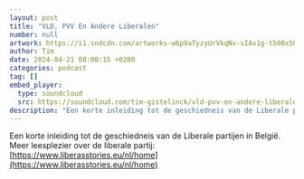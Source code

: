 ```yaml
---
layout: post
title: "VLD, PVV En Andere Liberalen"
number: null
artwork: https://i1.sndcdn.com/artworks-w6p9aTyzyUrVkqNv-sIAs1g-t500x500.jpg
author: Tim
date: 2024-04-21 08:00:15 +0200
categories: podcast
tag: []
embed_player:
  type: soundcloud
  src: https://soundcloud.com/tim-gistelinck/vld-pvv-en-andere-liberalen
description: "Een korte inleiding tot de geschiedneis van de Liberale partijen in België."
---
```

Een korte inleiding tot de geschiedneis van de Liberale partijen in België. Meer leesplezier over de liberale partij: [https://www.liberasstories.eu/nl/home](https://www.liberasstories.eu/nl/home)